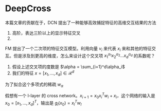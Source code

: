 # DeepCross

本篇文章的贡献在于，DCN 提出了一种能够高效捕捉特征的高维交互结果的方法
1. 高阶，表达三阶以上的显示特征交叉
2. 

FM 提出了一个二次项的特征交互模型。利用向量 $v_i$ 来代表 $x_i$ 来和其他的特征交互。但是涉及到更高的维度，怎么来设计这个交叉项 $x_1^{\alpha_1} x_2^{\alpha_2}...x_d^{\alpha_d}$ 的系数呢？

1. 假设上述交叉项的度数是 $\alpha = \sum_{i=1}^d\alpha_i$
2. 我们的特征 $x = [x_1,...,x_d]\in\mathcal{R}^d$

为了拟合这个多项式的稀疏 $w_\alpha$

假想有一个 l-layer 的 cross network。$x_{i+1}=x_0 x_i^Tw_i+x_i$，这个网络的输入是 $x_0=[x_1,...,x_d]^T$，输出是 $g_l(x_0)=x_l^Tw_l$

